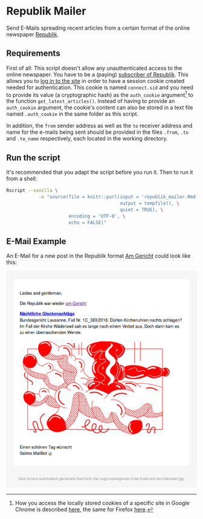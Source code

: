 # Republik Mailer

Send E-Mails spreading recent articles from a certain format of the online newspaper [Republik](https://www.republik.ch/).

## Requirements

First of all: This script doesn't allow any unauthenticated access to the online newspaper. You have to be a (paying) [subscriber of Republik](https://www.republik.ch/angebote). This allows you to [log in to the site](https://www.republik.ch/anmelden) in order to have a session cookie created needed for authentication. This cookie is named `connect.sid` and you need to provide its value (a cryptographic hash) as the `auth_cookie` argument[^reveal] to the function `get_latest_articles()`. Instead of having to provide an `auth_cookie` argument, the cookie's content can also be stored in a text file named `.auth_cookie` in the same folder as this script.

In addition, the `from` sender address as well as the `to` receiver address and name for the e-mails being sent should be provided in the files `.from`, `.to` and `.to_name` respectively, each located in the working directory.


[^reveal]: How you access the locally stored cookies of a specific site in Google Chrome is described [here](https://developers.google.com/web/tools/chrome-devtools/storage/cookies), the same for Firefox [here](https://developer.mozilla.org/docs/Tools/Storage_Inspector).

## Run the script

It's recommended that you adapt the script before you run it. Then to run it from a shell:

```sh
Rscript --vanilla \
            -e "source(file = knitr::purl(input = 'republik_mailer.Rmd', \
                                          output = tempfile(), \
                                          quiet = TRUE), \
                       encoding = 'UTF-8', \
                       echo = FALSE)"
```

## E-Mail Example

An E-Mail for a new post in the Republik format [Am Gericht](https://www.republik.ch/format/am-gericht) could look like this:

![](am-gericht.png)
